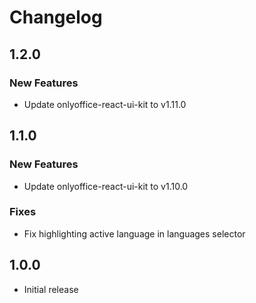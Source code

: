 # Changelog

## 1.2.0
### New Features
* Update onlyoffice-react-ui-kit to v1.11.0

## 1.1.0
### New Features
* Update onlyoffice-react-ui-kit to v1.10.0

### Fixes
* Fix highlighting active language in languages selector

## 1.0.0
* Initial release